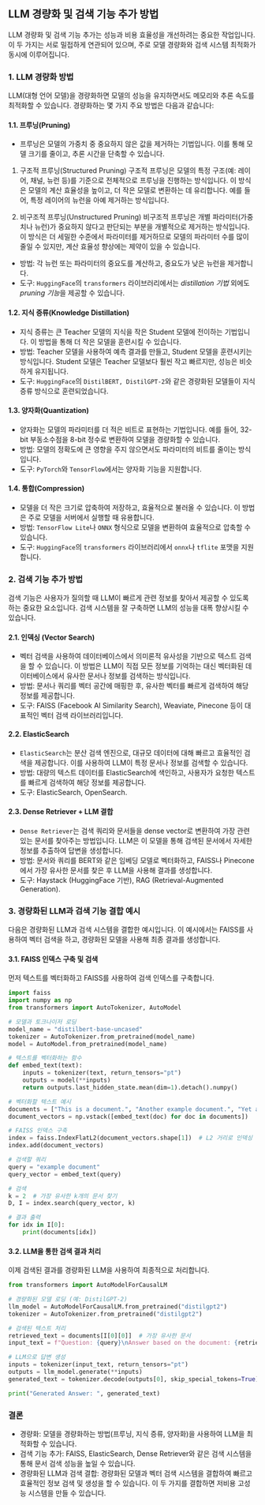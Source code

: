 ## LLM 경량화 및 검색 기능 추가 방법
LLM 경량화 및 검색 기능 추가는 성능과 비용 효율성을 개선하려는 중요한 작업입니다. 이 두 가지는 서로 밀접하게 연관되어 있으며, 주로 모델 경량화와 검색 시스템 최적화가 동시에 이루어집니다.

### 1. LLM 경량화 방법
LLM(대형 언어 모델)을 경량화하면 모델의 성능을 유지하면서도 메모리와 추론 속도를 최적화할 수 있습니다. 경량화하는 몇 가지 주요 방법은 다음과 같습니다:

#### 1.1. 프루닝(Pruning)
- 프루닝은 모델의 가중치 중 중요하지 않은 값을 제거하는 기법입니다. 이를 통해 모델 크기를 줄이고, 추론 시간을 단축할 수 있습니다.

1. 구조적 프루닝(Structured Pruning)
구조적 프루닝은 모델의 특정 구조(예: 레이어, 채널, 뉴런 등)를 기준으로 전체적으로 프루닝을 진행하는 방식입니다. 이 방식은 모델의 계산 효율성을 높이고, 더 작은 모델로 변환하는 데 유리합니다. 예를 들어, 특정 레이어의 뉴런을 아예 제거하는 방식입니다.

2. 비구조적 프루닝(Unstructured Pruning)
비구조적 프루닝은 개별 파라미터(가중치나 뉴런)가 중요하지 않다고 판단되는 부분을 개별적으로 제거하는 방식입니다. 이 방식은 더 세밀한 수준에서 파라미터를 제거하므로 모델의 파라미터 수를 많이 줄일 수 있지만, 계산 효율성 향상에는 제약이 있을 수 있습니다.

- 방법: 각 뉴런 또는 파라미터의 중요도를 계산하고, 중요도가 낮은 뉴런을 제거합니다.
- 도구: `HuggingFace`의 `transformers` 라이브러리에서는 *distillation 기법* 외에도 *pruning 기능*을 제공할 수 있습니다.

#### 1.2. 지식 증류(Knowledge Distillation)
- 지식 증류는 큰 Teacher 모델의 지식을 작은 Student 모델에 전이하는 기법입니다. 이 방법을 통해 더 작은 모델을 훈련시킬 수 있습니다.
- 방법: Teacher 모델을 사용하여 예측 결과를 만들고, Student 모델을 훈련시키는 방식입니다. Student 모델은 Teacher 모델보다 훨씬 작고 빠르지만, 성능은 비슷하게 유지됩니다.
- 도구: `HuggingFace`의 `DistilBERT, DistilGPT-2`와 같은 경량화된 모델들이 지식 증류 방식으로 훈련되었습니다.

#### 1.3. 양자화(Quantization)
- 양자화는 모델의 파라미터를 더 적은 비트로 표현하는 기법입니다. 예를 들어, 32-bit 부동소수점을 8-bit 정수로 변환하여 모델을 경량화할 수 있습니다.
- 방법: 모델의 정확도에 큰 영향을 주지 않으면서도 파라미터의 비트를 줄이는 방식입니다.
- 도구: `PyTorch`와 `TensorFlow`에서는 양자화 기능을 지원합니다.

#### 1.4. 통합(Compression)
- 모델을 더 작은 크기로 압축하여 저장하고, 효율적으로 불러올 수 있습니다. 이 방법은 주로 모델을 서버에서 실행할 때 유용합니다.
- 방법: `TensorFlow Lite`나 `ONNX` 형식으로 모델을 변환하여 효율적으로 압축할 수 있습니다.
- 도구: `HuggingFace`의 `transformers` 라이브러리에서 `onnx`나 `tflite` 포맷을 지원합니다.

### 2. 검색 기능 추가 방법
검색 기능은 사용자가 질의할 때 LLM이 빠르게 관련 정보를 찾아서 제공할 수 있도록 하는 중요한 요소입니다. 검색 시스템을 잘 구축하면 LLM의 성능을 대폭 향상시킬 수 있습니다.

#### 2.1. 인덱싱 (Vector Search)
- 벡터 검색을 사용하여 데이터베이스에서 의미론적 유사성을 기반으로 텍스트 검색을 할 수 있습니다. 이 방법은 LLM이 직접 모든 정보를 기억하는 대신 벡터화된 데이터베이스에서 유사한 문서나 정보를 검색하는 방식입니다.
- 방법: 문서나 쿼리를 벡터 공간에 매핑한 후, 유사한 벡터를 빠르게 검색하여 해당 정보를 제공합니다.
- 도구: FAISS (Facebook AI Similarity Search), Weaviate, Pinecone 등이 대표적인 벡터 검색 라이브러리입니다.

#### 2.2. ElasticSearch
- `ElasticSearch`는 분산 검색 엔진으로, 대규모 데이터에 대해 빠르고 효율적인 검색을 제공합니다. 이를 사용하여 LLM이 특정 문서나 정보를 검색할 수 있습니다.
- 방법: 대량의 텍스트 데이터를 ElasticSearch에 색인하고, 사용자가 요청한 텍스트를 빠르게 검색하여 해당 정보를 제공합니다.
- 도구: ElasticSearch, OpenSearch.

#### 2.3. Dense Retriever + LLM 결합
- `Dense Retriever`는 검색 쿼리와 문서들을 dense vector로 변환하여 가장 관련 있는 문서를 찾아주는 방법입니다. LLM은 이 모델을 통해 검색된 문서에서 자세한 정보를 추출하여 답변을 생성합니다.
- 방법: 문서와 쿼리를 BERT와 같은 임베딩 모델로 벡터화하고, FAISS나 Pinecone에서 가장 유사한 문서를 찾은 후 LLM을 사용해 결과를 생성합니다.
- 도구: Haystack (HuggingFace 기반), RAG (Retrieval-Augmented Generation).

### 3. 경량화된 LLM과 검색 기능 결합 예시
다음은 경량화된 LLM과 검색 시스템을 결합한 예시입니다. 이 예시에서는 FAISS를 사용하여 벡터 검색을 하고, 경량화된 모델을 사용해 최종 결과를 생성합니다.

#### 3.1. FAISS 인덱스 구축 및 검색
먼저 텍스트를 벡터화하고 FAISS를 사용하여 검색 인덱스를 구축합니다.

```python
import faiss
import numpy as np
from transformers import AutoTokenizer, AutoModel

# 모델과 토크나이저 로딩
model_name = "distilbert-base-uncased"
tokenizer = AutoTokenizer.from_pretrained(model_name)
model = AutoModel.from_pretrained(model_name)

# 텍스트를 벡터화하는 함수
def embed_text(text):
    inputs = tokenizer(text, return_tensors="pt")
    outputs = model(**inputs)
    return outputs.last_hidden_state.mean(dim=1).detach().numpy()

# 벡터화할 텍스트 예시
documents = ["This is a document.", "Another example document.", "Yet another document."]
document_vectors = np.vstack([embed_text(doc) for doc in documents])

# FAISS 인덱스 구축
index = faiss.IndexFlatL2(document_vectors.shape[1])  # L2 거리로 인덱싱
index.add(document_vectors)

# 검색할 쿼리
query = "example document"
query_vector = embed_text(query)

# 검색
k = 2  # 가장 유사한 k개의 문서 찾기
D, I = index.search(query_vector, k)

# 결과 출력
for idx in I[0]:
    print(documents[idx])
```

#### 3.2. LLM을 통한 검색 결과 처리
이제 검색된 결과를 경량화된 LLM을 사용하여 최종적으로 처리합니다.

```python
from transformers import AutoModelForCausalLM

# 경량화된 모델 로딩 (예: DistilGPT-2)
llm_model = AutoModelForCausalLM.from_pretrained("distilgpt2")
tokenizer = AutoTokenizer.from_pretrained("distilgpt2")

# 검색된 텍스트 처리
retrieved_text = documents[I[0][0]]  # 가장 유사한 문서
input_text = f"Question: {query}\nAnswer based on the document: {retrieved_text}"

# LLM으로 답변 생성
inputs = tokenizer(input_text, return_tensors="pt")
outputs = llm_model.generate(**inputs)
generated_text = tokenizer.decode(outputs[0], skip_special_tokens=True)

print("Generated Answer: ", generated_text)
```

### 결론
- 경량화: 모델을 경량화하는 방법(프루닝, 지식 증류, 양자화)을 사용하여 LLM을 최적화할 수 있습니다.
- 검색 기능 추가: FAISS, ElasticSearch, Dense Retriever와 같은 검색 시스템을 통해 문서 검색 성능을 높일 수 있습니다.
- 경량화된 LLM과 검색 결합: 경량화된 모델과 벡터 검색 시스템을 결합하여 빠르고 효율적인 정보 검색 및 생성을 할 수 있습니다.
이 두 가지를 결합하면 저비용 고성능 시스템을 만들 수 있습니다. 